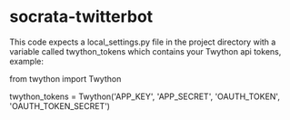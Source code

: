 # socrata-twitterbot

This code expects a local_settings.py file in the project directory with a variable called twython_tokens which contains your Twython api tokens, example:

from twython import Twython

twython_tokens = Twython('APP_KEY', 'APP_SECRET',
                  'OAUTH_TOKEN', 'OAUTH_TOKEN_SECRET')
